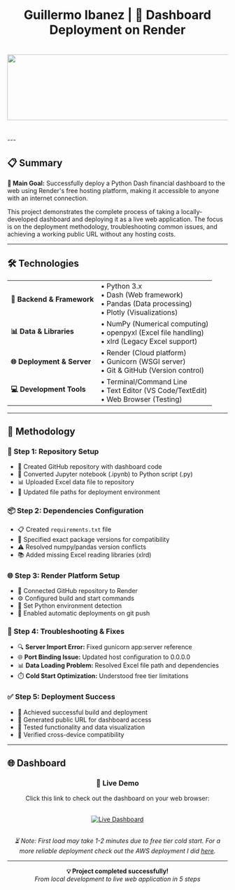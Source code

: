 <div align="center">
  <h1>Guillermo Ibanez | 🚀 Dashboard Deployment on Render</h1>
  <h1><img src="https://user-images.githubusercontent.com/74038190/221352987-68da234d-4d62-4e9d-9d7f-098dc657c2dc.gif" width="700" height="150"></h1>
</div>


<br>
---

## 📋 Summary

<p>
  <strong>🎯 Main Goal:</strong> Successfully deploy a Python Dash financial dashboard to the web using Render's free hosting platform, making it accessible to anyone with an internet connection.
</p>

<p>
  This project demonstrates the complete process of taking a locally-developed dashboard and deploying it as a live web application. The focus is on the deployment methodology, troubleshooting common issues, and achieving a working public URL without any hosting costs.
</p>

---

## 🛠️ Technologies

<table>
  <tr>
    <td><strong>🐍 Backend & Framework</strong></td>
    <td>
      • Python 3.x<br>
      • Dash (Web framework)<br>
      • Pandas (Data processing)<br>
      • Plotly (Visualizations)
    </td>
  </tr>
  <tr>
    <td><strong>📊 Data & Libraries</strong></td>
    <td>
      • NumPy (Numerical computing)<br>
      • openpyxl (Excel file handling)<br>
      • xlrd (Legacy Excel support)
    </td>
  </tr>
  <tr>
    <td><strong>🌐 Deployment & Server</strong></td>
    <td>
      • Render (Cloud platform)<br>
      • Gunicorn (WSGI server)<br>
      • Git & GitHub (Version control)
    </td>
  </tr>
  <tr>
    <td><strong>💻 Development Tools</strong></td>
    <td>
      • Terminal/Command Line<br>
      • Text Editor (VS Code/TextEdit)<br>
      • Web Browser (Testing)
    </td>
  </tr>
</table>

---

## 📝 Methodology

### **🔧 Step 1: Repository Setup**
- 📁 Created GitHub repository with dashboard code
- 📄 Converted Jupyter notebook (.ipynb) to Python script (.py)
- 📊 Uploaded Excel data file to repository
- 🔗 Updated file paths for deployment environment

### **📦 Step 2: Dependencies Configuration**
- 📋 Created `requirements.txt` file
- 🔧 Specified exact package versions for compatibility
- ⚠️ Resolved numpy/pandas version conflicts
- 📚 Added missing Excel reading libraries (xlrd)

### **🌐 Step 3: Render Platform Setup**
- 🔗 Connected GitHub repository to Render
- ⚙️ Configured build and start commands
- 🐍 Set Python environment detection
- 🔄 Enabled automatic deployments on git push

### **🐛 Step 4: Troubleshooting & Fixes**
- 🔍 **Server Import Error:** Fixed gunicorn app:server reference
- 🌐 **Port Binding Issue:** Updated host configuration to 0.0.0.0
- 📊 **Data Loading Problem:** Resolved Excel file path and dependencies
- ⏱️ **Cold Start Optimization:** Understood free tier limitations

### **✅ Step 5: Deployment Success**
- 🎉 Achieved successful build and deployment
- 🔗 Generated public URL for dashboard access
- 🧪 Tested functionality and data visualization
- 📱 Verified cross-device compatibility

---

## 🌐 Dashboard

<div align="center">
  <h3>🎯 Live Demo</h3>
  <p>Click this link to check out the dashboard on your web browser:</p>
  <br>
  <a href="https://project-dashboards-2.onrender.com" target="_blank">
    <img src="https://img.shields.io/badge/🚀%20View%20Live%20Dashboard-Visit%20Now-brightgreen?style=for-the-badge" alt="Live Dashboard">
  </a>
  <br><br>
  <p><em>⏳ Note: First load may take 1-2 minutes due to free tier cold start. For a more reliable deployment check out the AWS deployment I did <a href="https://github.com/GuillermoIbanez/Project-AWS_Dashboard_Deployment" target="_blank">here</a>.</em></p>
</div>

---

<div align="center">
  <p>
    <strong>💡 Project completed successfully!</strong><br>
    <em>From local development to live web application in 5 steps</em>
  </p>
</div>
